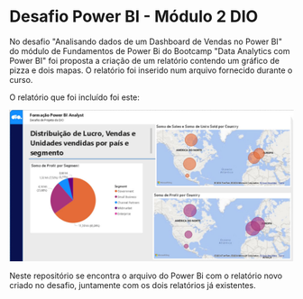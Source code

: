 # Desafio Power BI - Módulo 2 DIO

No desafio "Analisando dados de um Dashboard de Vendas no Power BI" do módulo de Fundamentos de Power Bi do Bootcamp "Data Analytics com Power BI" foi proposta a criação de um relatório contendo um gráfico de pizza e dois mapas. O relatório foi inserido num arquivo fornecido durante o curso.

O relatório que foi incluído foi este:

![POWERBI](desafio_modulo2.jpg)

Neste repositório se encontra o arquivo do Power Bi com o relatório novo criado no desafio, juntamente com os dois relatórios já existentes.
